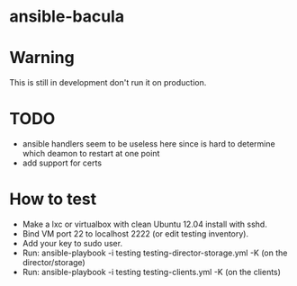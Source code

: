 ansible-bacula
==============


# Warning

This is still in development don't run it on production.

# TODO

- ansible handlers seem to be useless here since is hard to determine which
  deamon to restart at one point
- add support for certs


# How to test

- Make a lxc or virtualbox with clean Ubuntu 12.04 install with sshd.
- Bind VM port 22 to localhost 2222 (or edit testing inventory).
- Add your key to sudo user.
- Run: ansible-playbook -i testing testing-director-storage.yml -K (on the
  director/storage)
- Run: ansible-playbook -i testing testing-clients.yml -K (on the clients)
